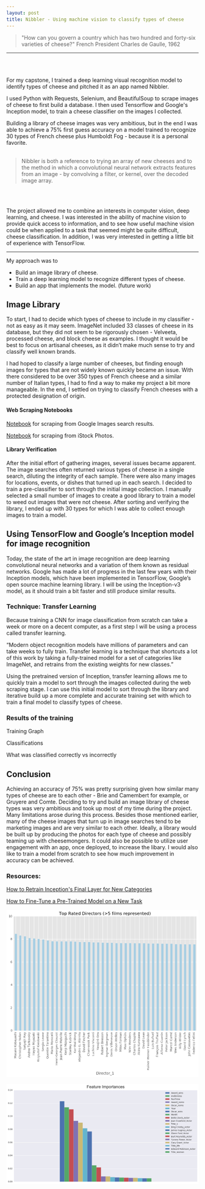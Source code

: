 ```yaml
---
layout: post
title: Nibbler - Using machine vision to classify types of cheese
---
```



> "How can you govern a country which has two hundred and forty-six varieties of cheese?" French President Charles de Gaulle, 1962


---

<br>
<br>

For my capstone, I trained a deep learning visual recognition model to identify types of cheese and pitched it as an app named Nibbler.

I used Python with Requests, Selenium, and BeautifulSoup to scrape images of cheese to first build a database. I then used Tensorflow and Google's Inception model, to train a cheese classifier on the images I collected.

Building a library of cheese images was very ambitious, but in the end I was able to achieve a 75% first guess accuracy on a model trained to recognize 30 types of French cheese plus Humboldt Fog - because it is a personal favorite. 
<br>
<br>

> Nibbler is both a reference to trying an array of new cheeses and to the method in which a convolutional neural network extracts features from an image - by convolving a filter, or kernel, over the decoded image array.

<br>
<br>

The project allowed me to combine an interests in computer vision, deep learning, and cheese. I was interested in the ability of machine vision to provide quick access to information, and to see how useful machine vision could be when applied to a task that seemed might be quite difficult, cheese classification. In addition, I was very interested in getting a little bit of experience with TensorFlow. 


---

My approach was to 
- Build an image library of cheese.
- Train a deep learning model to recognize different types of cheese.
- Build an app that implements the model. (future work)

## Image Library

To start, I had to decide which types of cheese to include in my classifier - not as easy as it may seem. ImageNet included 33 classes of cheese in its database, but they did not seem to be rigorously chosen - Velveeta, processed cheese, and block cheese as examples. I thought it would be best to focus on artisanal cheeses, as it didn’t make much sense to try and classify well known brands. 

I had hoped to classify a large number of cheeses, but finding enough images for types that are not widely known quickly became an issue. With there considered to be over 350 types of French cheese and a similar number of Italian types, I had to find a way to make my project a bit more manageable. In the end, I settled on trying to classify French cheeses with a protected designation of origin.

#### Web Scraping Notebooks

<a href="https://git.generalassemb.ly/anthonysull/project-6-apis-randomforests/blob/master/Project-6_IMDB-titles_2.ipynb">Notebook</a> for scraping from Google Images search results.

<a href="https://git.generalassemb.ly/anthonysull/project-6-apis-randomforests/blob/master/Project-6_IMDB-titles_2.ipynb">Notebook</a> for scraping from iStock Photos.

#### Library Verification

After the initial effort of gathering images, several issues became apparent. The image searches often returned various types of cheese in a single search, diluting the integrity of each sample. There were also many images for locations, events, or dishes that turned up in each search. I decided to train a pre-classifier to sort through the initial image collection. I manually selected a small number of images to create a good library to train a model to weed out images that were not cheese. After sorting and verifying the library, I ended up with 30 types for which I was able to collect enough images to train a model.

## Using TensorFlow and Google’s Inception model for image recognition

Today, the state of the art in image recognition are deep learning convolutional neural networks and a variation of them known as residual networks. Google has made a lot of progress in the last few years with their Inception models, which have been implemented in TensorFlow, Google’s open source machine learning library. I will be using the Inception-v3 model, as it should train a bit faster and still produce similar results.

### Technique: Transfer Learning 

Because training a CNN for image classification from scratch can take a week or more on a decent computer, as a first step I will be using a process called transfer learning. 

“Modern object recognition models have millions of parameters and can take weeks to fully train. Transfer learning is a technique that shortcuts a lot of this work by taking a fully-trained model for a set of categories like ImageNet, and retrains from the existing weights for new classes.” 

Using the pretrained version of Inception, transfer learning allows me to quickly train a model to sort through the images collected during the web scraping stage. I can use this initial model to sort through the library and iterative build up a more complete and accurate training set with which to train a final model to classify types of cheese.

### Results of the training

Training Graph

Classifications

What was classified correctly vs incorrectly

## Conclusion

Achieving an accuracy of 75% was pretty surprising given how similar many types of cheese are to each other - Brie and Camembert for example, or Gruyere and Comte. Deciding to try and build an image library of cheese types was very ambitious and took up most of my time during the project. Many limitations arose during this process. Besides those mentioned earlier, many of the cheese images that turn up in image searches tend to be marketing images and are very similar to each other. Ideally, a library would be built up by producing the photos for each type of cheese and possibly teaming up with cheesemongers. It could also be possible to utilize user engagement with an app, once deployed, to increase the libary. I would also like to train a model from scratch to see how much improvement in accuracy can be achieved. 

### Resources:

<a href="https://www.tensorflow.org/tutorials/image_retraining">How to Retrain Inception's Final Layer for New Categories</a>

<a href="https://github.com/tensorflow/models/tree/master/inception#how-to-fine-tune-a-pre-trained-model-on-a-new-task">How to Fine-Tune a Pre-Trained Model on a New Task</a>





![](../images/Project6/output_121_1.png)


![](../images/Project6/output_251_0.png)



